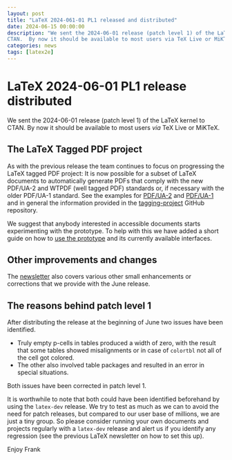 ```yaml
---
layout: post
title: "LaTeX 2024-061-01 PL1 released and distributed"
date: 2024-06-15 00:00:00
description: "We sent the 2024-06-01 release (patch level 1) of the LaTeX kernel to
CTAN.  By now it should be available to most users via TeX Live or MiKTeX...."
categories: news
tags: [latex2e]
---
```


# LaTeX 2024-06-01 PL1 release distributed

We sent the 2024-06-01 release (patch level 1) of the LaTeX kernel to CTAN.  By now it should be available to most users _via_ TeX Live or MiKTeX.

## The LaTeX Tagged PDF project

As with the previous release the team continues to focus on progressing the LaTeX tagged PDF project: It is now possible for a subset of LaTeX documents to automatically generate PDFs that comply with the new PDF/UA-2 and WTPDF (well tagged PDF) standards or, if necessary with the older PDF/UA-1 standard.  See the examples for  [PDF/UA-2](https://github.com/latex3/tagging-project/discussions/72) and [PDF/UA-1](https://github.com/latex3/tagging-project/discussions/82) and in general the information provided in the [tagging-project](https://github.com/latex3/tagging-project) GitHub repository.

We suggest that anybody interested in accessible documents starts experimenting with the prototype.  To help with this we have added a short guide on how to [use the prototype](https://github.com/latex3/tagging-project) and its currently available interfaces. 

## Other improvements and changes

The <a href="{{site.baseurl}}/news/latex2e-news/ltnews39.pdf">newsletter</a> also covers various other small enhancements or corrections that we provide with the June release.

## The reasons behind patch level 1

After distributing the release at the beginning of June two issues have been identified.

+ Truly empty p-cells in tables produced a width of zero, with the result that some tables showed misalignments or in case of `colortbl` not all of the cell got colored.
 + The other also involved table packages and resulted in an error in special situations.

Both issues have been corrected in patch level 1.

It is worthwhile to note that both could have been identified beforehand by using the `latex-dev` release.  We try to test as much as we can to avoid the need for  patch releases, but compared to our user base of millions, we are just a tiny group. So please consider running your own documents and projects regularly with a `latex-dev` release and alert us if you identify any regression (see the previous LaTeX newsletter on how to set this up).

Enjoy Frank
